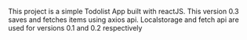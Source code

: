 This project is a simple Todolist App built with reactJS. This version 0.3 saves and fetches items using axios api.
Localstorage and fetch api are used for versions 0.1 and 0.2 respectively
